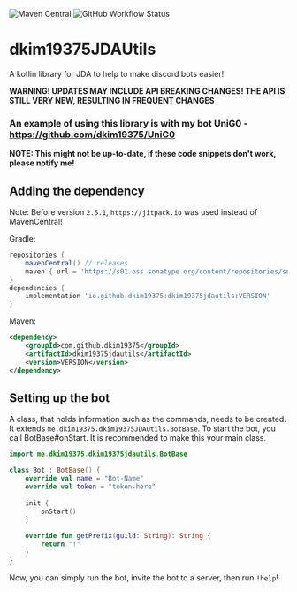 ![Maven Central](https://img.shields.io/maven-central/v/io.github.dkim19375/dkim19375jdautils)
![GitHub Workflow Status](https://img.shields.io/github/workflow/status/dkim19375/dkim19375JDAUtils/Testing%20CI%20with%20Gradle)
# dkim19375JDAUtils
A kotlin library for JDA to help to make discord bots easier!

**WARNING! UPDATES MAY INCLUDE API BREAKING CHANGES!
THE API IS STILL VERY NEW, RESULTING IN FREQUENT CHANGES**

### An example of using this library is with my bot UniG0 - https://github.com/dkim19375/UniG0

**NOTE: This might not be up-to-date, if these code snippets don't 
work, please notify me!**

## Adding the dependency
Note: Before version `2.5.1`, `https://jitpack.io` was used instead of MavenCentral!

Gradle:
```groovy
repositories {
    mavenCentral() // releases
    maven { url = 'https://s01.oss.sonatype.org/content/repositories/snapshots/' } // snapshots
}
dependencies {
    implementation 'io.github.dkim19375:dkim19375jdautils:VERSION'
}
```
Maven:
```xml
<dependency>
    <groupId>com.github.dkim19375</groupId>
    <artifactId>dkim19375jdautils</artifactId>
    <version>VERSION</version>
</dependency>
```
## Setting up the bot
A class, that holds information such as the commands, needs to be 
created. It extends `me.dkim19375.dkim19375JDAUtils.BotBase`.
To start the bot, you call BotBase#onStart.
It is recommended to make this your main class.
```kotlin
import me.dkim19375.dkim19375jdautils.BotBase

class Bot : BotBase() {
    override val name = "Bot-Name" 
    override val token = "token-here"
    
    init {
        onStart()
    }
    
    override fun getPrefix(guild: String): String {
        return "!"
    }
}
```
Now, you can simply run the bot, invite the bot to a server,
then run `!help`!